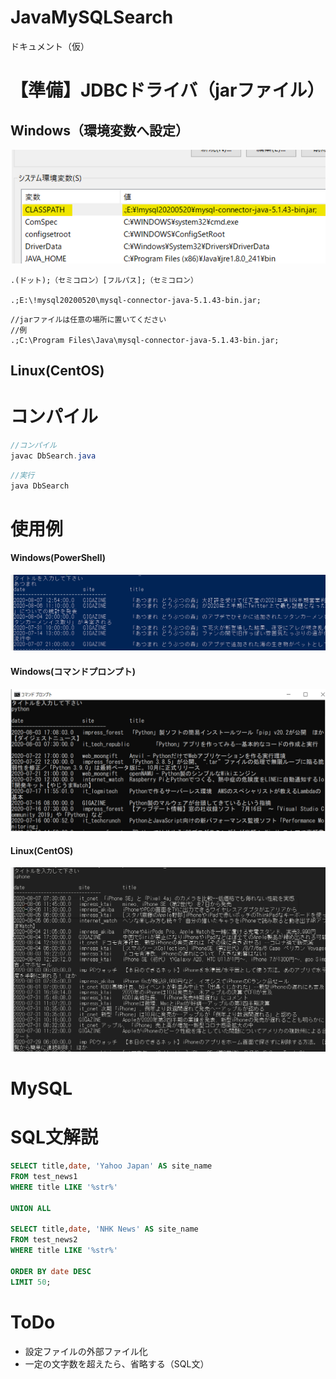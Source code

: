# JavaMySQLSearch
ドキュメント（仮）

# 【準備】JDBCドライバ（jarファイル）
## Windows（環境変数へ設定）

![jdbc](image/jdbc1.png)

```
.(ドット);（セミコロン）[フルパス];（セミコロン）

.;E:\!mysql20200520\mysql-connector-java-5.1.43-bin.jar;
```
```
//jarファイルは任意の場所に置いてください
//例
.;C:\Program Files\Java\mysql-connector-java-5.1.43-bin.jar;

```

## Linux(CentOS)

# コンパイル
```Java
//コンパイル
javac DbSearch.java
```
```Java
//実行
java DbSearch
```

# 使用例
#### Windows(PowerShell)
![hoge](image/search01.png)


#### Windows(コマンドプロンプト)
![hoge](image/search03.png)

#### Linux(CentOS)
![hoge](image/search02.png)

# MySQL

# SQL文解説
```SQL
SELECT title,date, 'Yahoo Japan' AS site_name 
FROM test_news1 
WHERE title LIKE '%str%'

UNION ALL

SELECT title,date, 'NHK News' AS site_name 
FROM test_news2 
WHERE title LIKE '%str%'

ORDER BY date DESC 
LIMIT 50;
```

# ToDo
- 設定ファイルの外部ファイル化
- 一定の文字数を超えたら、省略する（SQL文）

